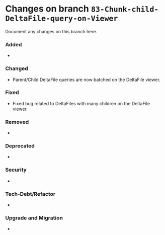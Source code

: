 # Changes on branch `83-Chunk-child-DeltaFile-query-on-Viewer`
Document any changes on this branch here.
### Added
- 

### Changed
- Parent/Child DeltaFile queries are now batched on the DeltaFile viewer.

### Fixed
- Fixed bug related to DeltaFiles with many children on the DeltaFile viewer.

### Removed
- 

### Deprecated
- 

### Security
- 

### Tech-Debt/Refactor
- 

### Upgrade and Migration
- 
